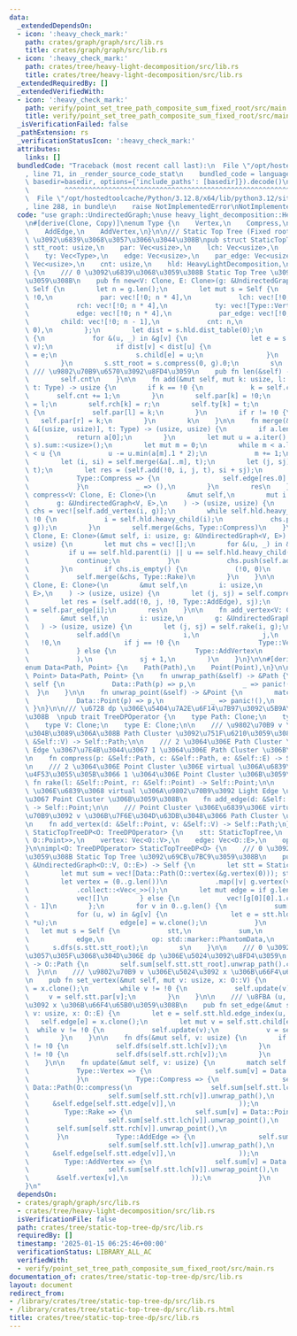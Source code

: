```yaml
---
data:
  _extendedDependsOn:
  - icon: ':heavy_check_mark:'
    path: crates/graph/graph/src/lib.rs
    title: crates/graph/graph/src/lib.rs
  - icon: ':heavy_check_mark:'
    path: crates/tree/heavy-light-decomposition/src/lib.rs
    title: crates/tree/heavy-light-decomposition/src/lib.rs
  _extendedRequiredBy: []
  _extendedVerifiedWith:
  - icon: ':heavy_check_mark:'
    path: verify/point_set_tree_path_composite_sum_fixed_root/src/main.rs
    title: verify/point_set_tree_path_composite_sum_fixed_root/src/main.rs
  _isVerificationFailed: false
  _pathExtension: rs
  _verificationStatusIcon: ':heavy_check_mark:'
  attributes:
    links: []
  bundledCode: "Traceback (most recent call last):\n  File \"/opt/hostedtoolcache/Python/3.12.8/x64/lib/python3.12/site-packages/onlinejudge_verify/documentation/build.py\"\
    , line 71, in _render_source_code_stat\n    bundled_code = language.bundle(stat.path,\
    \ basedir=basedir, options={'include_paths': [basedir]}).decode()\n          \
    \         ^^^^^^^^^^^^^^^^^^^^^^^^^^^^^^^^^^^^^^^^^^^^^^^^^^^^^^^^^^^^^^^^^^^^^^^^^^^^^^^^^\n\
    \  File \"/opt/hostedtoolcache/Python/3.12.8/x64/lib/python3.12/site-packages/onlinejudge_verify/languages/rust.py\"\
    , line 288, in bundle\n    raise NotImplementedError\nNotImplementedError\n"
  code: "use graph::UndirectedGraph;\nuse heavy_light_decomposition::HeavyLightDecomposition;\n\
    \n#[derive(Clone, Copy)]\nenum Type {\n    Vertex,\n    Compress,\n    Rake,\n\
    \    AddEdge,\n    AddVertex,\n}\n\n/// Static Top Tree (Fixed root)  \n/// 0\
    \ \u3092\u6839\u3068\u3057\u3066\u3044\u308B\npub struct StaticTopTree {\n   \
    \ stt_root: usize,\n    par: Vec<usize>,\n    lch: Vec<usize>,\n    rch: Vec<usize>,\n\
    \    ty: Vec<Type>,\n    edge: Vec<usize>,\n    par_edge: Vec<usize>,\n    child:\
    \ Vec<usize>,\n    cnt: usize,\n    hld: HeavyLightDecomposition,\n}\n\nimpl StaticTopTree\
    \ {\n    /// 0 \u3092\u6839\u3068\u3059\u308B Static Top Tree \u3092\u69CB\u7BC9\
    \u3059\u308B\n    pub fn new<V: Clone, E: Clone>(g: &UndirectedGraph<V, E>) ->\
    \ Self {\n        let n = g.len();\n        let mut s = Self {\n            stt_root:\
    \ !0,\n            par: vec![!0; n * 4],\n            lch: vec![!0; n * 4],\n\
    \            rch: vec![!0; n * 4],\n            ty: vec![Type::Vertex; n * 4],\n\
    \            edge: vec![!0; n * 4],\n            par_edge: vec![!0; n],\n    \
    \        child: vec![!0; n - 1],\n            cnt: n,\n            hld: HeavyLightDecomposition::new(g,\
    \ 0),\n        };\n        let dist = s.hld.dist_table(0);\n        for v in 0..n\
    \ {\n            for &(u, _) in &g[v] {\n                let e = s.hld.edge_index(u,\
    \ v);\n                if dist[v] < dist[u] {\n                    s.par_edge[u]\
    \ = e;\n                    s.child[e] = u;\n                }\n            }\n\
    \        }\n        s.stt_root = s.compress(0, g).0;\n        s\n    }\n\n   \
    \ /// \u9802\u70B9\u6570\u3092\u8FD4\u3059\n    pub fn len(&self) -> usize {\n\
    \        self.cnt\n    }\n\n    fn add(&mut self, mut k: usize, l: usize, r: usize,\
    \ t: Type) -> usize {\n        if k == !0 {\n            k = self.cnt;\n     \
    \       self.cnt += 1;\n        }\n        self.par[k] = !0;\n        self.lch[k]\
    \ = l;\n        self.rch[k] = r;\n        self.ty[k] = t;\n        if l != !0\
    \ {\n            self.par[l] = k;\n        }\n        if r != !0 {\n         \
    \   self.par[r] = k;\n        }\n        k\n    }\n\n    fn merge(&mut self, a:\
    \ &[(usize, usize)], t: Type) -> (usize, usize) {\n        if a.len() == 1 {\n\
    \            return a[0];\n        }\n        let mut u = a.iter().map(|&(_, s)|\
    \ s).sum::<usize>();\n        let mut m = 0;\n        while m < a.len() && a[m].1\
    \ < u {\n            u -= u.min(a[m].1 * 2);\n            m += 1;\n        }\n\
    \        let (i, si) = self.merge(&a[..m], t);\n        let (j, sj) = self.merge(&a[m..],\
    \ t);\n        let res = (self.add(!0, i, j, t), si + sj);\n        match t {\n\
    \            Type::Compress => {\n                self.edge[res.0] = self.par_edge[a[m].0];\n\
    \            }\n            _ => (),\n        }\n        res\n    }\n\n    fn\
    \ compress<V: Clone, E: Clone>(\n        &mut self,\n        mut i: usize,\n \
    \       g: &UndirectedGraph<V, E>,\n    ) -> (usize, usize) {\n        let mut\
    \ chs = vec![self.add_vertex(i, g)];\n        while self.hld.heavy_child(i) !=\
    \ !0 {\n            i = self.hld.heavy_child(i);\n            chs.push(self.add_vertex(i,\
    \ g));\n        }\n        self.merge(&chs, Type::Compress)\n    }\n\n    fn rake<V:\
    \ Clone, E: Clone>(&mut self, i: usize, g: &UndirectedGraph<V, E>) -> (usize,\
    \ usize) {\n        let mut chs = vec![];\n        for &(u, _) in &g[i] {\n  \
    \          if u == self.hld.parent(i) || u == self.hld.heavy_child(i) {\n    \
    \            continue;\n            }\n            chs.push(self.add_edge(u, g));\n\
    \        }\n        if chs.is_empty() {\n            (!0, 0)\n        } else {\n\
    \            self.merge(&chs, Type::Rake)\n        }\n    }\n\n    fn add_edge<V:\
    \ Clone, E: Clone>(\n        &mut self,\n        i: usize,\n        g: &UndirectedGraph<V,\
    \ E>,\n    ) -> (usize, usize) {\n        let (j, sj) = self.compress(i, g);\n\
    \        let res = (self.add(!0, j, !0, Type::AddEdge), sj);\n        self.edge[res.0]\
    \ = self.par_edge[i];\n        res\n    }\n\n    fn add_vertex<V: Clone, E: Clone>(\n\
    \        &mut self,\n        i: usize,\n        g: &UndirectedGraph<V, E>,\n \
    \   ) -> (usize, usize) {\n        let (j, sj) = self.rake(i, g);\n        (\n\
    \            self.add(\n                i,\n                j,\n             \
    \   !0,\n                if j == !0 {\n                    Type::Vertex\n    \
    \            } else {\n                    Type::AddVertex\n                },\n\
    \            ),\n            sj + 1,\n        )\n    }\n}\n\n#[derive(Clone)]\n\
    enum Data<Path, Point> {\n    Path(Path),\n    Point(Point),\n}\n\nimpl<Path,\
    \ Point> Data<Path, Point> {\n    fn unwrap_path(&self) -> &Path {\n        match\
    \ self {\n            Data::Path(p) => p,\n            _ => panic!(),\n      \
    \  }\n    }\n\n    fn unwrap_point(&self) -> &Point {\n        match self {\n\
    \            Data::Point(p) => p,\n            _ => panic!(),\n        }\n   \
    \ }\n}\n\n/// \u6728 dp \u306E\u5404\u7A2E\u6F14\u7B97\u3092\u5B9A\u7FA9\u3059\
    \u308B  \npub trait TreeDPOperator {\n    type Path: Clone;\n    type Point: Clone;\n\
    \    type V: Clone;\n    type E: Clone;\n\n    /// \u9802\u70B9 v \u306E\u307F\
    \u304B\u3089\u306A\u308B Path Cluster \u3092\u751F\u6210\u3059\u308B\n    fn vertex(v:\
    \ &Self::V) -> Self::Path;\n\n    /// 2 \u3064\u306E Path Cluster \u3092 Heavy\
    \ Edge \u3067\u7E4B\u3044\u3067 1 \u3064\u306E Path Cluster \u306B\u3059\u308B\
    \n    fn compress(p: &Self::Path, c: &Self::Path, e: &Self::E) -> Self::Path;\n\
    \n    /// 2 \u3064\u306E Point Cluster \u306E virtual \u306A\u6839\u3092\u5408\
    \u4F53\u3055\u305B\u3066 1 \u3064\u306E Point Cluster \u306B\u3059\u308B\n   \
    \ fn rake(l: &Self::Point, r: &Self::Point) -> Self::Point;\n\n    /// Path Cluster\
    \ \u306E\u6839\u3068 virtual \u306A\u9802\u70B9\u3092 Light Edge \u3067\u7E4B\u3044\
    \u3067 Point Cluster \u306B\u3059\u308B\n    fn add_edge(d: &Self::Path, e: &Self::E)\
    \ -> Self::Point;\n\n    /// Point Cluster \u306E\u6839\u306E virtual \u306A\u9802\
    \u70B9\u3092 v \u306B\u7F6E\u304D\u63DB\u3048\u3066 Path Cluster \u306B\u3059\u308B\
    \n    fn add_vertex(d: &Self::Point, v: &Self::V) -> Self::Path;\n}\n\npub struct\
    \ StaticTopTreeDP<O: TreeDPOperator> {\n    stt: StaticTopTree,\n    sum: Vec<Data<O::Path,\
    \ O::Point>>,\n    vertex: Vec<O::V>,\n    edge: Vec<O::E>,\n    op: std::marker::PhantomData<O>,\n\
    }\n\nimpl<O: TreeDPOperator> StaticTopTreeDP<O> {\n    /// 0 \u3092\u6839\u3068\
    \u3059\u308B Static Top Tree \u3092\u69CB\u7BC9\u3059\u308B\n    pub fn new(g:\
    \ &UndirectedGraph<O::V, O::E>) -> Self {\n        let stt = StaticTopTree::new(g);\n\
    \        let mut sum = vec![Data::Path(O::vertex(&g.vertex(0))); stt.len()];\n\
    \        let vertex = (0..g.len())\n            .map(|v| g.vertex(v).clone())\n\
    \            .collect::<Vec<_>>();\n        let mut edge = if g.len() == 1 {\n\
    \            vec![]\n        } else {\n            vec![g[0][0].1.clone(); g.len()\
    \ - 1]\n        };\n        for v in 0..g.len() {\n            sum[v] = Data::Path(O::vertex(&g.vertex(v)));\n\
    \            for (u, w) in &g[v] {\n                let e = stt.hld.edge_index(v,\
    \ *u);\n                edge[e] = w.clone();\n            }\n        }\n     \
    \   let mut s = Self {\n            stt,\n            sum,\n            vertex,\n\
    \            edge,\n            op: std::marker::PhantomData,\n        };\n  \
    \      s.dfs(s.stt.stt_root);\n        s\n    }\n\n    /// 0 \u3092\u6839\u3068\
    \u3057\u305F\u3068\u304D\u306E dp \u306E\u5024\u3092\u8FD4\u3059\n    pub fn prod(&self)\
    \ -> O::Path {\n        self.sum[self.stt.stt_root].unwrap_path().clone()\n  \
    \  }\n\n    /// \u9802\u70B9 v \u306E\u5024\u3092 x \u306B\u66F4\u65B0\u3059\u308B\
    \n    pub fn set_vertex(&mut self, mut v: usize, x: O::V) {\n        self.vertex[v]\
    \ = x.clone();\n        while v != !0 {\n            self.update(v);\n       \
    \     v = self.stt.par[v];\n        }\n    }\n\n    /// \u8FBA (u, v) \u306E\u5024\
    \u3092 x \u306B\u66F4\u65B0\u3059\u308B\n    pub fn set_edge(&mut self, u: usize,\
    \ v: usize, x: O::E) {\n        let e = self.stt.hld.edge_index(u, v);\n     \
    \   self.edge[e] = x.clone();\n        let mut v = self.stt.child[e];\n      \
    \  while v != !0 {\n            self.update(v);\n            v = self.stt.par[v];\n\
    \        }\n    }\n\n    fn dfs(&mut self, v: usize) {\n        if self.stt.lch[v]\
    \ != !0 {\n            self.dfs(self.stt.lch[v]);\n        }\n        if self.stt.rch[v]\
    \ != !0 {\n            self.dfs(self.stt.rch[v]);\n        }\n        self.update(v);\n\
    \    }\n\n    fn update(&mut self, v: usize) {\n        match self.stt.ty[v] {\n\
    \            Type::Vertex => {\n                self.sum[v] = Data::Path(O::vertex(&self.vertex[v]));\n\
    \            }\n            Type::Compress => {\n                self.sum[v] =\
    \ Data::Path(O::compress(\n                    self.sum[self.stt.lch[v]].unwrap_path(),\n\
    \                    self.sum[self.stt.rch[v]].unwrap_path(),\n              \
    \      &self.edge[self.stt.edge[v]],\n                ));\n            }\n   \
    \         Type::Rake => {\n                self.sum[v] = Data::Point(O::rake(\n\
    \                    self.sum[self.stt.lch[v]].unwrap_point(),\n             \
    \       self.sum[self.stt.rch[v]].unwrap_point(),\n                ));\n     \
    \       }\n            Type::AddEdge => {\n                self.sum[v] = Data::Point(O::add_edge(\n\
    \                    self.sum[self.stt.lch[v]].unwrap_path(),\n              \
    \      &self.edge[self.stt.edge[v]],\n                ));\n            }\n   \
    \         Type::AddVertex => {\n                self.sum[v] = Data::Path(O::add_vertex(\n\
    \                    self.sum[self.stt.lch[v]].unwrap_point(),\n             \
    \       &self.vertex[v],\n                ));\n            }\n        }\n    }\n\
    }\n"
  dependsOn:
  - crates/graph/graph/src/lib.rs
  - crates/tree/heavy-light-decomposition/src/lib.rs
  isVerificationFile: false
  path: crates/tree/static-top-tree-dp/src/lib.rs
  requiredBy: []
  timestamp: '2025-01-15 06:25:46+00:00'
  verificationStatus: LIBRARY_ALL_AC
  verifiedWith:
  - verify/point_set_tree_path_composite_sum_fixed_root/src/main.rs
documentation_of: crates/tree/static-top-tree-dp/src/lib.rs
layout: document
redirect_from:
- /library/crates/tree/static-top-tree-dp/src/lib.rs
- /library/crates/tree/static-top-tree-dp/src/lib.rs.html
title: crates/tree/static-top-tree-dp/src/lib.rs
---
```

